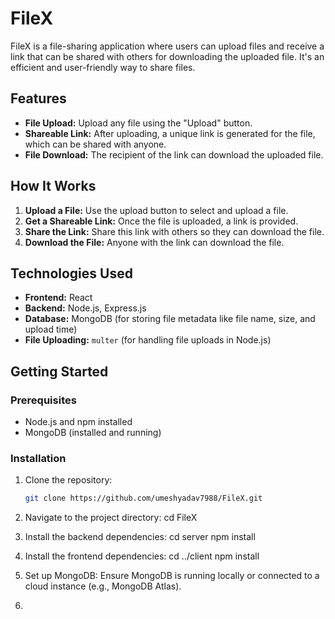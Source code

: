 # FileX

FileX is a file-sharing application where users can upload files and receive a link that can be shared with others for downloading the uploaded file. It's an efficient and user-friendly way to share files.

## Features

- **File Upload:** Upload any file using the "Upload" button.
- **Shareable Link:** After uploading, a unique link is generated for the file, which can be shared with anyone.
- **File Download:** The recipient of the link can download the uploaded file.

## How It Works

1. **Upload a File:** Use the upload button to select and upload a file.
2. **Get a Shareable Link:** Once the file is uploaded, a link is provided.
3. **Share the Link:** Share this link with others so they can download the file.
4. **Download the File:** Anyone with the link can download the file.


## Technologies Used

- **Frontend:** React
- **Backend:** Node.js, Express.js
- **Database:** MongoDB (for storing file metadata like file name, size, and upload time)
- **File Uploading:** `multer` (for handling file uploads in Node.js)

## Getting Started

### Prerequisites

- Node.js and npm installed
- MongoDB (installed and running)

### Installation

1. Clone the repository:

   ```bash
   git clone https://github.com/umeshyadav7988/FileX.git

2. Navigate to the project directory:
   cd FileX
   
4. Install the backend dependencies:
   cd server
   npm install
   
5. Install the frontend dependencies:
   cd ../client
   npm install
6. Set up MongoDB:
   Ensure MongoDB is running locally or connected to a cloud instance (e.g., MongoDB Atlas).



8. 
